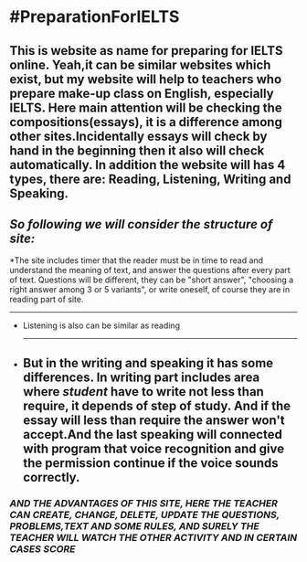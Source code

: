 #PreparationForIELTS
===
This is website as name for preparing for IELTS online. Yeah,it can be similar websites which exist, but my website will
help to teachers who prepare make-up class on English, especially IELTS. Here main attention will be checking the compositions(essays),
it is a difference among other sites.Incidentally essays will check by hand in the beginning then it also will check automatically.
In addition the website will has 4 types, there are: Reading, Listening, Writing and Speaking.
  ---
## **_So following we will consider the structure of site:_**
 *The site includes timer that the reader must be in time to read and understand the meaning of text, and answer the questions
   after every part of text. Questions will be different, they can be "short answer", "choosing a right answer among 3 or 5 variants",
   or write oneself, of course they are in reading part of site.

   ---

 * Listening is also can be similar as reading

   ---

 * But in the writing and speaking it has some differences. In writing part includes area where _student_ have to write
    not less than require, it depends of step of study. And if the essay will less than require the answer won't accept.And 
    the last speaking will connected with program that voice recognition and give the permission continue if the voice sounds
    correctly.
   ---
### _AND THE ADVANTAGES OF THIS SITE, HERE THE TEACHER CAN CREATE, CHANGE, DELETE, UPDATE THE QUESTIONS, PROBLEMS,TEXT AND SOME RULES, AND SURELY THE TEACHER WILL WATCH THE OTHER ACTIVITY AND IN CERTAIN CASES SCORE_